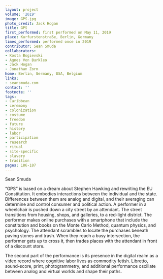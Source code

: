 ```yaml
---
layout: project
volume: '2019'
image: GPS.jpg
photo_credit: Jack Hogan
title: GPS
first_performed: first performed on May 11, 2019
place: Kurfurstenstraße, Berlin, Germany
times_performed: performed once in 2019
contributor: Sean Smuda
collaborators:
- Kosta Bogievski
- Agnes Von Burkleo
- Jack Hogan
- Jonathan Zorn
home: Berlin, Germany, USA, Belgium
links:
- seansmuda.com
contact: ''
footnote: ''
tags:
- Caribbean
- ceremony
- colonization
- costume
- freedom
- future
- history
- labor
- participation
- research
- ritual
- site-specific
- slavery
- tradition
pages: 186-187
---
```



Sean Smuda

“GPS” is based on a dream about Stephen Hawking and rewriting the EU Constitution. It embodies interactions between the individual and the state. Differences between them are analog and digital, and their averaging can determine and control consumer and political action. A performer in a wheelchair is pushed down a city street by an attendant. The street transitions from housing, shops, and galleries, to a red-light district. The performer makes online purchases with a smartphone that include the constitution and books on the Monte Carlo Method, quantum physics, and psychology. The attendant scrambles to locate the purchases beneath paving stones and trash. When they reach a busy intersection, the performer gets up to cross it, then trades places with the attendant in front of a discount store.

The second part of the performance is its presence in the digital realm as a video record where cognitive labor lives as commodity fetish. Libretto, sound-score, print, photogrammetry, and additional performance oscillate between analog and virtual worlds and shape their paths.

